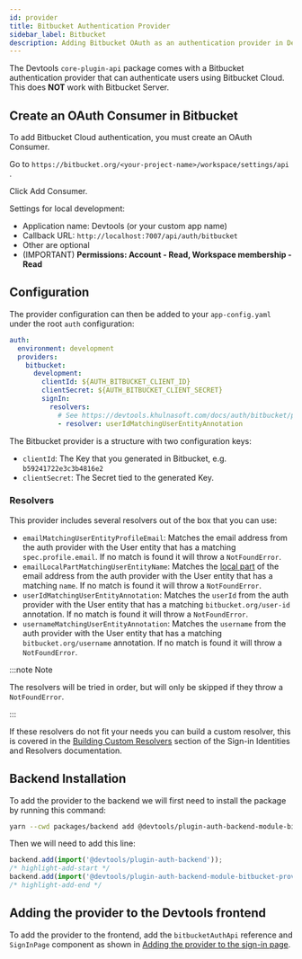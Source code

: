 ```yaml
---
id: provider
title: Bitbucket Authentication Provider
sidebar_label: Bitbucket
description: Adding Bitbucket OAuth as an authentication provider in Devtools
---
```


The Devtools `core-plugin-api` package comes with a Bitbucket authentication
provider that can authenticate users using Bitbucket Cloud. This does **NOT**
work with Bitbucket Server.

## Create an OAuth Consumer in Bitbucket

To add Bitbucket Cloud authentication, you must create an OAuth Consumer.

Go to `https://bitbucket.org/<your-project-name>/workspace/settings/api` .

Click Add Consumer.

Settings for local development:

- Application name: Devtools (or your custom app name)
- Callback URL: `http://localhost:7007/api/auth/bitbucket`
- Other are optional
- (IMPORTANT) **Permissions: Account - Read, Workspace membership - Read**

## Configuration

The provider configuration can then be added to your `app-config.yaml` under the
root `auth` configuration:

```yaml
auth:
  environment: development
  providers:
    bitbucket:
      development:
        clientId: ${AUTH_BITBUCKET_CLIENT_ID}
        clientSecret: ${AUTH_BITBUCKET_CLIENT_SECRET}
        signIn:
          resolvers:
            # See https://devtools.khulnasoft.com/docs/auth/bitbucket/provider#resolvers for more resolvers
            - resolver: userIdMatchingUserEntityAnnotation
```

The Bitbucket provider is a structure with two configuration keys:

- `clientId`: The Key that you generated in Bitbucket, e.g.
  `b59241722e3c3b4816e2`
- `clientSecret`: The Secret tied to the generated Key.

### Resolvers

This provider includes several resolvers out of the box that you can use:

- `emailMatchingUserEntityProfileEmail`: Matches the email address from the auth provider with the User entity that has a matching `spec.profile.email`. If no match is found it will throw a `NotFoundError`.
- `emailLocalPartMatchingUserEntityName`: Matches the [local part](https://en.wikipedia.org/wiki/Email_address#Local-part) of the email address from the auth provider with the User entity that has a matching `name`. If no match is found it will throw a `NotFoundError`.
- `userIdMatchingUserEntityAnnotation`: Matches the `userId` from the auth provider with the User entity that has a matching `bitbucket.org/user-id` annotation. If no match is found it will throw a `NotFoundError`.
- `usernameMatchingUserEntityAnnotation`: Matches the `username` from the auth provider with the User entity that has a matching `bitbucket.org/username` annotation. If no match is found it will throw a `NotFoundError`.

:::note Note

The resolvers will be tried in order, but will only be skipped if they throw a `NotFoundError`.

:::

If these resolvers do not fit your needs you can build a custom resolver, this is covered in the [Building Custom Resolvers](../identity-resolver.md#building-custom-resolvers) section of the Sign-in Identities and Resolvers documentation.

## Backend Installation

To add the provider to the backend we will first need to install the package by running this command:

```bash title="from your Devtools root directory"
yarn --cwd packages/backend add @devtools/plugin-auth-backend-module-bitbucket-provider
```

Then we will need to add this line:

```ts title="in packages/backend/src/index.ts"
backend.add(import('@devtools/plugin-auth-backend'));
/* highlight-add-start */
backend.add(import('@devtools/plugin-auth-backend-module-bitbucket-provider'));
/* highlight-add-end */
```

## Adding the provider to the Devtools frontend

To add the provider to the frontend, add the `bitbucketAuthApi` reference and
`SignInPage` component as shown in
[Adding the provider to the sign-in page](../index.md#sign-in-configuration).
